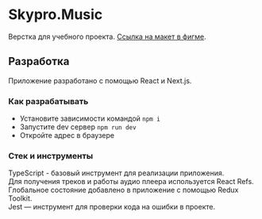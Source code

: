 # Skypro.Music

Верстка для учебного проекта. [Ссылка на макет в фигме](https://www.figma.com/file/XbFmF8JhhuJn0E9C060k8f/%D0%9C%D1%83%D0%B7%D1%8B%D0%BA%D0%B0%D0%BB%D1%8C%D0%BD%D1%8B%D0%B9-%D1%81%D0%B5%D1%80%D0%B2%D0%B8%D1%81?type=design&node-id=8621%3A9&mode=design&t=LFWlP3ewfOpihJBU-1). 

## Разработка

Приложение разработано с помощью React и Next.js.

### Как разрабатывать

- Установите зависимости командой `npm i`
- Запустите dev сервер `npm run dev`
- Откройте адрес в браузере

### Стек и инструменты

TypeScript - базовый инструмент для реализации приложения.<br>
Для получения треков и работы аудио плеера используется React Refs.<br>
Глобальное состояние добавлено в приложение с помощью Redux Toolkit.<br>
Jest — инструмент для проверки кода на ошибки в проекте.<br>
